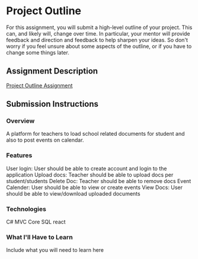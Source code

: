 # Project Outline
For this assignment, you will submit a high-level outline of your project. This can, and likely will, change over time. In particular, your mentor will provide feedback and direction and feedback to help sharpen your ideas. So don't worry if you feel unsure about some aspects of the outline, or if you have to change some things later.

## Assignment Description
[Project Outline Assignment](https://education.launchcode.org/liftoff/assignments/project-outline/)

## Submission Instructions

### Overview
A platform for teachers to load school related documents for student and also to post events on calendar.
 
### Features
User login: User should be able to create account and login to the application
Upload docs: Teacher should be able to upload docs per student/students
Delete Doc: Teacher should be able to remove docs 
Event Calender: User should be able to view or create events
View Docs: User should be able to view/download uploaded documents


### Technologies
C# MVC Core
SQL
react

### What I'll Have to Learn
Include what you will need to learn here